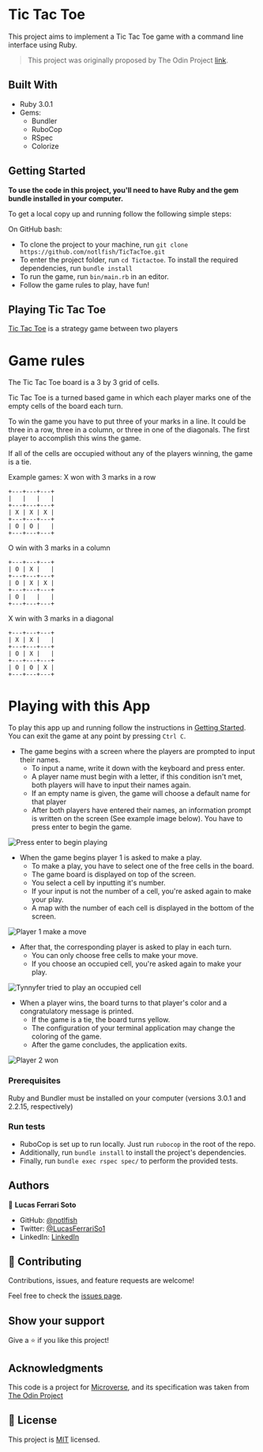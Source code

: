 # Tic Tac Toe

This project aims to implement a Tic Tac Toe game with a command line interface using Ruby.

> This project was originally proposed by The Odin Project [link](https://www.theodinproject.com/paths/full-stack-ruby-on-rails/courses/ruby-programming/lessons/tic-tac-toe).

## Built With

- Ruby 3.0.1
- Gems:
  - Bundler
  - RuboCop
  - RSpec
  - Colorize

## Getting Started

**To use the code in this project, you'll need to have Ruby and the gem bundle installed in your computer.**

To get a local copy up and running follow the following simple steps:

On GitHub bash:

- To clone the project to your machine, run `git clone https://github.com/notlfish/TicTacToe.git`
- To enter the project folder, run `cd Tictactoe`.
  To install the required dependencies, run `bundle install`
- To run the game, run `bin/main.rb` in an editor.
- Follow the game rules to play, have fun!

## Playing Tic Tac Toe
[Tic Tac Toe](https://en.wikipedia.org/wiki/Tic-tac-toe) is a strategy game between two players

# Game rules
The Tic Tac Toe board is a 3 by 3 grid of cells.

Tic Tac Toe is a turned based game in which each player marks one of the empty cells of the board each turn.

To win the game you have to put three of your marks in a line. It could be three in a row, three in a column, or three in one of the diagonals. The first player to accomplish this wins the game.

If all of the cells are occupied without any of the players winning, the game is a tie.

Example games:
X won with 3 marks in a row
```
+---+---+---+
|   |   |   |
+---+---+---+
| X | X | X |
+---+---+---+
| O | O |   |
+---+---+---+
```

O win with 3 marks in a column
```
+---+---+---+
| O | X |   |
+---+---+---+
| O | X | X |
+---+---+---+
| O |   |   |
+---+---+---+
```

X win with 3 marks in a diagonal
```
+---+---+---+
| X | X |   |
+---+---+---+
| O | X |   |
+---+---+---+
| O | O | X |
+---+---+---+
```

# Playing with this App
To play this app up and running follow the instructions in [Getting Started](#getting-started).
You can exit the game at any point by pressing ```Ctrl C```.

- The game begins with a screen where the players are prompted to input their names.
  - To input a name, write it down with the keyboard and press enter.
  - A player name must begin with a letter, if this condition isn't met, both players will have to input their names again.
  - If an empty name is given, the game will choose a default name for that player
  - After both players have entered their names, an information prompt is written on the screen (See example image below). You have to press enter to begin the game.

![Press enter to begin playing](assets/names-screen.png)

- When the game begins player 1 is asked to make a play.
  - To make a play, you have to select one of the free cells in the board.
  - The game board is displayed on top of the screen.
  - You select a cell by inputting it's number.
  - If your input is not the number of a cell, you're asked again to make your play.
  - A map with the number of each cell is displayed in the bottom of the screen.

![Player 1 make a move](assets/player-1-turn.png)

- After that, the corresponding player is asked to play in each turn.
  - You can only choose free cells to make your move.
  - If you choose an occupied cell, you're asked again to make your play.

![Tynnyfer tried to play an occupied cell](assets/bad-move-tynnyfer.png)

- When a player wins, the board turns to that player's color and a congratulatory message is printed.
  - If the game is a tie, the board turns yellow.
  - The configuration of your terminal application may change the coloring of the game.
  - After the game concludes, the application exits.

![Player 2 won](assets/game-won.png)


### Prerequisites

Ruby and Bundler must be installed on your computer (versions 3.0.1 and 2.2.15, respectively)

### Run tests

- RuboCop is set up to run locally. Just run `rubocop` in the root of the repo.
- Additionally, run `bundle install` to install the project's dependencies.
- Finally, run `bundle exec rspec spec/` to perform the provided tests.

## Authors

👤 **Lucas Ferrari Soto**

- GitHub: [@notlfish](https://github.com/notlfish)
- Twitter: [@LucasFerrariSo1](https://twitter.com/LucasFerrariSo1)
- LinkedIn: [LinkedIn](https://www.linkedin.com/in/lucas-mauricio-ferrari-soto-472a3515a/)

## 🤝 Contributing

Contributions, issues, and feature requests are welcome!

Feel free to check the [issues page](https://github.com/notlfish/ruby-bubble-sort/issues).

## Show your support

Give a ⭐️ if you like this project!

## Acknowledgments

This code is a project for [Microverse](https://www.microverse.org/), and its specification was taken from [The Odin Project](https://www.theodinproject.com/home)

## 📝 License

This project is [MIT](./LICENSE) licensed.
